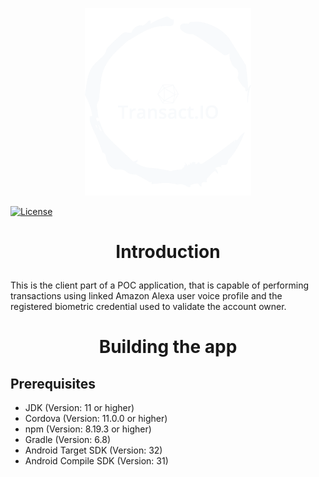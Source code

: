 <p align="center">
  <img src="www/img/transactio-logo-no-background.png" alt="Logo" height="300" />
</p>

[![License](https://img.shields.io/pypi/l/thumbnails.svg)](https://github.com/erik1608/transact.io-client/blob/main/LICENSE)

# <p style="text-align: center">Introduction</p>

This is the client part of a POC application, that is capable of performing transactions using linked Amazon Alexa user
voice profile and the registered biometric credential used to validate the account owner.

# <p style="text-align: center">Building the app</p>

## Prerequisites

* JDK (Version: 11 or higher)
* Cordova (Version: 11.0.0 or higher)
* npm (Version: 8.19.3 or higher)
* Gradle (Version: 6.8)
* Android Target SDK (Version: 32)
* Android Compile SDK (Version: 31)

